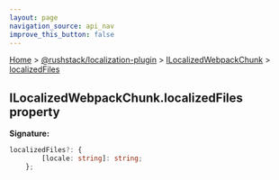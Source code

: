 ```yaml
---
layout: page
navigation_source: api_nav
improve_this_button: false
---
```



[Home](./index.md) &gt; [@rushstack/localization-plugin](./localization-plugin.md) &gt; [ILocalizedWebpackChunk](./localization-plugin.ilocalizedwebpackchunk.md) &gt; [localizedFiles](./localization-plugin.ilocalizedwebpackchunk.localizedfiles.md)

## ILocalizedWebpackChunk.localizedFiles property

<b>Signature:</b>

```typescript
localizedFiles?: {
        [locale: string]: string;
    };
```
